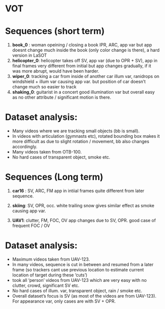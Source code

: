 # VOT

# Sequences (short term)

1. **book_0** : woman opeining / closing a book IPR, ARC, app var but app doesnt change much inside the book (only color change is there), a hard version in LaSOT
2. **helicopter_0**: helicopter takes off SV, app var (due to OPR + SV), app in final frames very different from initial but app changes gradually, if it was more abrupt, would have been harder.
3. **wiper_0**: tracking a car from inside of another car illum var, ranidrops on windshield + illum var causing app var. but position of car doesn’t change much so easier to track
4. **shaking_0**: guitarist in a concert good illumination var but overall easy as no other attribute / significant motion is there.

# Dataset analysis:

- Many videos where we are tracking small objects (bb is small).
- In videos with articulation (gymnasts etc), rotated bounding box makes it more difficult as due to slight rotation / movement, bb also changes accordingly.
- Many videos taken from OTB-100.
- No hard cases of transparent object, smoke etc.

# Sequences (Long term)

1. **car16** : SV, ARC, FM app in intiial frames quite different from later sequence. 

2. **skiing**: SV, OPR, occ. white trailing snow gives similar effect as smoke causing app var. 

3. **UAV1**: clutter, FM, FOC, OV app changes due to SV, OPR. good case of frequent FOC / OV 

# Dataset analysis:

- Maximum videos taken from UAV-123.
- In many videos, sequence is cut in between and resumed from a later frame (so trackers cant use previous location to estimate current location of target during these ‘cuts’)
- took all ‘person’ videos from UAV-123 which are very easy with no clutter, crowd, significant SV etc.
- No hard cases of illum. var, transparent object, rain / smoke etc.
- Overall dataset’s focus is SV (as most of the videos are from UAV-123). For appearance var, only cases are with SV + OPR.